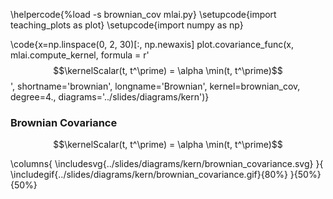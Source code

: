 \helpercode{%load -s brownian_cov mlai.py}
\setupcode{import teaching_plots as plot}
\setupcode{import numpy as np}


\code{x=np.linspace(0, 2, 30)[:, np.newaxis]
plot.covariance_func(x, mlai.compute_kernel, 
                     formula = r'$$\kernelScalar(t, t^\prime) = \alpha \min(t, t^\prime)$$', 
                     shortname='brownian', 
                     longname='Brownian', 
					 kernel=brownian_cov,
                     degree=4., 
					 diagrams='../slides/diagrams/kern')}


### Brownian Covariance

$$\kernelScalar(t, t^\prime) = \alpha \min(t, t^\prime)$$

\columns{
\includesvg{../slides/diagrams/kern/brownian_covariance.svg}
}{
\includegif{../slides/diagrams/kern/brownian_covariance.gif}{80%}
}{50%}{50%}

